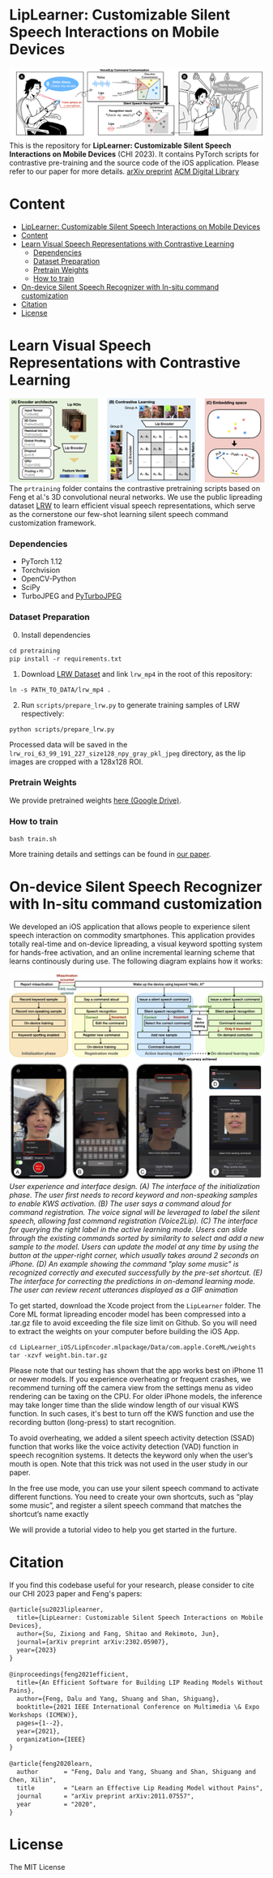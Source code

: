 
# LipLearner: Customizable Silent Speech Interactions on Mobile Devices
![Teaser](./src/teaser_v2.jpg "Example Interaction of LipLearner")
This is the repository for **LipLearner: Customizable Silent Speech Interactions on Mobile Devices** (CHI 2023). It contains PyTorch scripts for contrastive pre-training and the source code of the iOS application. Please refer to our paper for more details. 
[arXiv preprint](https://arxiv.org/abs/2302.05907) 
[ACM Digital Library](https://doi.org/10.1145/3544548.3581465)

# Content
- [LipLearner: Customizable Silent Speech Interactions on Mobile Devices](#liplearner-customizable-silent-speech-interactions-on-mobile-devices)
- [Content](#content)
- [Learn Visual Speech Representations with Contrastive Learning](#learn-visual-speech-representations-with-contrastive-learning)
    - [Dependencies](#dependencies)
    - [Dataset Preparation](#dataset-preparation)
    - [Pretrain Weights](#pretrain-weights)
    - [How to train](#how-to-train)
- [On-device Silent Speech Recognizer with In-situ command customization](#on-device-silent-speech-recognizer-with-in-situ-command-customization)
- [Citation](#citation)
- [License](#license)

# Learn Visual Speech Representations with Contrastive Learning
![pretraining](src/contrastive_learning.jpg)
The `prtraining` folder contains the contrastive pretraining scripts based on Feng et al.'s 3D convolutional neural networks. We use the public lipreading dataset [LRW](http://www.robots.ox.ac.uk/~vgg/data/lip_reading/lrw1.html) to learn efficient visual speech representations, which serve as the cornerstone our few-shot learning silent speech command customization framework.


### Dependencies

- PyTorch 1.12
- Torchvision
- OpenCV-Python
- SciPy
- TurboJPEG and [PyTurboJPEG](https://github.com/lilohuang/PyTurboJPEG)

### Dataset Preparation

0. Install dependencies

```
cd pretraining
pip install -r requirements.txt
```

1. Download [LRW Dataset](http://www.robots.ox.ac.uk/~vgg/data/lip_reading/lrw1.htm) and link `lrw_mp4` in the root of this repository:

```
ln -s PATH_TO_DATA/lrw_mp4 .
```

2. Run `scripts/prepare_lrw.py` to generate training samples of LRW respectively:

```
python scripts/prepare_lrw.py
```
Processed data will be saved in the `lrw_roi_63_99_191_227_size128_npy_gray_pkl_jpeg` directory, as the lip images are cropped with a 128x128 ROI.

### Pretrain Weights

We provide pretrained weights [here (Google Drive)](https://drive.google.com/file/d/1RK7no1QH8QFZzjVrmg64X8wuCLRfJzu3/view?usp=share_link).

### How to train
```
bash train.sh
```

More training details and settings can be found in [our paper](https://arxiv.org/abs/xxx.xxx).

# On-device Silent Speech Recognizer with In-situ command customization



We developed an iOS application that allows people to experience silent speech interaction on commodity smartphones. This application provides totally real-time and on-device lipreading, a visual keyword spotting system for hands-free activation, and an online incremental learning scheme that learns continously during use. The following diagram explains how it works:

![UI design](src/UIdesign.jpg)
*User experience and interface design. (A) The interface of the initialization phase. The user first needs to record keyword and non-speaking samples to enable KWS activation. (B) The user says a command aloud for command registration. The voice signal will be leveraged to label the silent speech, allowing fast command registration (Voice2Lip). (C) The interface for querying the right label in the active learning mode. Users can slide through the existing commands sorted by similarity to select and add a new sample to the model. Users can update the model at any time by using the button at the upper-right corner, which usually takes around 2 seconds on iPhone. (D) An example showing the command "play some music" is recognized correctly and executed successfully by the pre-set shortcut. (E) The interface for correcting the predictions in on-demand learning mode. The user can review recent utterances displayed as a GIF animation*

To get started, download the Xcode project from the `LipLearner` folder. The Core ML format lipreading encoder model has been compressed into a .tar.gz file to avoid exceeding the file size limit on Github. So you will need to extract the weights on your computer before building the iOS App.

```
cd LipLearner_iOS/LipEncoder.mlpackage/Data/com.apple.CoreML/weights
tar -xzvf weight.bin.tar.gz
```

Please note that our testing has shown that the app works best on iPhone 11 or newer models. If you experience overheating or frequent crashes, we recommend turning off the camera view from the settings menu as video rendering can be taxing on the CPU. For older iPhone models, the inference may take longer time than the slide window length of our visual KWS function. In such cases, it's best to turn off the KWS function and use the recording button (long-press) to start recognition.

To avoid overheating, we added a silent speech activity detection (SSAD) function that works like the voice activity detection (VAD) function in speech recognition systems. It detects the keyword only when the user’s mouth is open. Note that this trick was not used in the user study in our paper.

In the free use mode, you can use your silent speech command to activate different functions. You need to create your own shortcuts, such as “play some music”, and register a silent speech command that matches the shortcut’s name exactly


We will provide a tutorial video to help you get started in the furture.

# Citation

If you find this codebase useful for your research, please consider to cite our CHI 2023 paper and Feng's papers:

```
@article{su2023liplearner,
  title={LipLearner: Customizable Silent Speech Interactions on Mobile Devices},
  author={Su, Zixiong and Fang, Shitao and Rekimoto, Jun},
  journal={arXiv preprint arXiv:2302.05907},
  year={2023}
}

@inproceedings{feng2021efficient,
  title={An Efficient Software for Building LIP Reading Models Without Pains},
  author={Feng, Dalu and Yang, Shuang and Shan, Shiguang},
  booktitle={2021 IEEE International Conference on Multimedia \& Expo Workshops (ICMEW)},
  pages={1--2},
  year={2021},
  organization={IEEE}
}

@article{feng2020learn,
  author       = "Feng, Dalu and Yang, Shuang and Shan, Shiguang and Chen, Xilin",
  title        = "Learn an Effective Lip Reading Model without Pains",
  journal      = "arXiv preprint arXiv:2011.07557",
  year         = "2020",
}
```

# License

The MIT License
